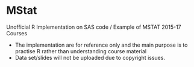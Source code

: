 # MStat
Unofficial R Implementation on SAS code / Example of MSTAT 2015-17 Courses

* The implementation are for reference only and the main purpose is to practise R rather than understanding course material
* Data set/slides will not be uploaded due to copyright issues.
